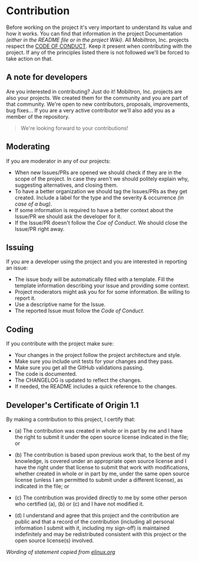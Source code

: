 # Contribution

Before working on the project it's very important to understand its value and how it works. You can find that information in the project Documentation *(either in the README file or in the project Wiki)*. All Mobiltron, Inc. projects respect the [CODE OF CONDUCT](https://github.com/MobiltronInc/Foundation/blob/master/CONDUCT.md). Keep it present when contributing with the project. If any of the principles listed there is not followed we'll be forced to take action on that.

## A note for developers

Are you interested in contributing? Just do it! Mobiltron, Inc. projects are also your projects. We created them for the community and you are part of that community. We're open to new contributors, proposals, improvements, bug fixes... If you are a very active contributor we'll also add you as a member of the repository.

> We're looking forward to your contributions!

## Moderating

If you are moderator in any of our projects:

- When new Issues/PRs are opened we should check if they are in the scope of the project. In case they aren't we should politely explain why, suggesting alternatives, and closing them.
- To have a better organization we should tag the Issues/PRs as they get created. Include a label for the type and the severity & occurrence *(in case of a bug)*.
- If some information is required to have a better context about the Issue/PR we should ask the developer for it.
- If the Issue/PR doesn't follow the *Coe of Conduct*. We should close the Issue/PR right away.

## Issuing

If you are a developer using the project and you are interested in reporting an issue:

- The issue body will be automatically filled with a template. Fill the template information describing your issue and providing some context.
- Project moderators might ask you for for some information. Be willing to report it.
- Use a descriptive name for the Issue.
- The reported Issue must follow the *Code of Conduct*.

## Coding

If you contribute with the project make sure:

- Your changes in the project follow the project architecture and style.
- Make sure you include unit tests for your changes and they pass.
- Make sure you get all the GitHub validations passing.
- The code is documented.
- The CHANGELOG is updated to reflect the changes.
- If needed, the README includes a quick reference to the changes.

## Developer's Certificate of Origin 1.1

By making a contribution to this project, I certify that:

- (a) The contribution was created in whole or in part by me and I
      have the right to submit it under the open source license
      indicated in the file; or

- (b) The contribution is based upon previous work that, to the best
      of my knowledge, is covered under an appropriate open source
      license and I have the right under that license to submit that
      work with modifications, whether created in whole or in part
      by me, under the same open source license (unless I am
      permitted to submit under a different license), as indicated
      in the file; or

- (c) The contribution was provided directly to me by some other
      person who certified (a), (b) or (c) and I have not modified
      it.

- (d) I understand and agree that this project and the contribution
      are public and that a record of the contribution (including all
      personal information I submit with it, including my sign-off) is
      maintained indefinitely and may be redistributed consistent with
      this project or the open source license(s) involved.

*Wording of statement copied from [elinux.org](http://elinux.org/Developer_Certificate_Of_Origin)*
